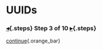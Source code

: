 <div class="top">

# UUIDs
### [◂](command:katapod.loadPage?step2){.steps} Step 3 of 10 [▸](command:katapod.loadPage?step4){.steps}
</div>



[continue](command:katapod.loadPage?step4){.orange_bar}